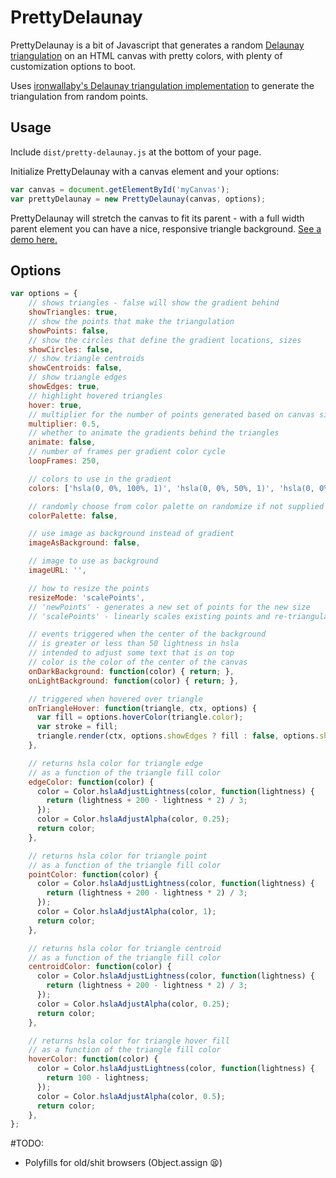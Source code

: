 # PrettyDelaunay

PrettyDelaunay is a bit of Javascript that generates a random [Delaunay triangulation](https://en.wikipedia.org/wiki/Delaunay_triangulation) on an HTML canvas with pretty colors, with plenty of customization options to boot.

Uses [ironwallaby's Delaunay triangulation implementation](https://github.com/ironwallaby/delaunay) to generate the triangulation from random points.

## Usage

Include `dist/pretty-delaunay.js` at the bottom of your page.

Initialize PrettyDelaunay with a canvas element and your options:

```javascript
var canvas = document.getElementById('myCanvas');
var prettyDelaunay = new PrettyDelaunay(canvas, options);
```

PrettyDelaunay will stretch the canvas to fit its parent - with a full width parent element you can have a nice, responsive triangle background. [See a demo here.](http://codepen.io/poochiepoochie/full/LGEwOB)

## Options

```javascript
var options = {
    // shows triangles - false will show the gradient behind
    showTriangles: true,
    // show the points that make the triangulation
    showPoints: false,
    // show the circles that define the gradient locations, sizes
    showCircles: false,
    // show triangle centroids
    showCentroids: false,
    // show triangle edges
    showEdges: true,
    // highlight hovered triangles
    hover: true,
    // multiplier for the number of points generated based on canvas size
    multiplier: 0.5,
    // whether to animate the gradients behind the triangles
    animate: false,
    // number of frames per gradient color cycle
    loopFrames: 250,

    // colors to use in the gradient
    colors: ['hsla(0, 0%, 100%, 1)', 'hsla(0, 0%, 50%, 1)', 'hsla(0, 0%, 0%, 1)'],

    // randomly choose from color palette on randomize if not supplied colors
    colorPalette: false,

    // use image as background instead of gradient
    imageAsBackground: false,

    // image to use as background
    imageURL: '',

    // how to resize the points
    resizeMode: 'scalePoints',
    // 'newPoints' - generates a new set of points for the new size
    // 'scalePoints' - linearly scales existing points and re-triangulates

    // events triggered when the center of the background
    // is greater or less than 50 lightness in hsla
    // intended to adjust some text that is on top
    // color is the color of the center of the canvas
    onDarkBackground: function(color) { return; },
    onLightBackground: function(color) { return; },

    // triggered when hovered over triangle
    onTriangleHover: function(triangle, ctx, options) {
      var fill = options.hoverColor(triangle.color);
      var stroke = fill;
      triangle.render(ctx, options.showEdges ? fill : false, options.showEdges ? false : stroke);
    },

    // returns hsla color for triangle edge
    // as a function of the triangle fill color
    edgeColor: function(color) {
      color = Color.hslaAdjustLightness(color, function(lightness) {
        return (lightness + 200 - lightness * 2) / 3;
      });
      color = Color.hslaAdjustAlpha(color, 0.25);
      return color;
    },

    // returns hsla color for triangle point
    // as a function of the triangle fill color
    pointColor: function(color) {
      color = Color.hslaAdjustLightness(color, function(lightness) {
        return (lightness + 200 - lightness * 2) / 3;
      });
      color = Color.hslaAdjustAlpha(color, 1);
      return color;
    },

    // returns hsla color for triangle centroid
    // as a function of the triangle fill color
    centroidColor: function(color) {
      color = Color.hslaAdjustLightness(color, function(lightness) {
        return (lightness + 200 - lightness * 2) / 3;
      });
      color = Color.hslaAdjustAlpha(color, 0.25);
      return color;
    },

    // returns hsla color for triangle hover fill
    // as a function of the triangle fill color
    hoverColor: function(color) {
      color = Color.hslaAdjustLightness(color, function(lightness) {
        return 100 - lightness;
      });
      color = Color.hslaAdjustAlpha(color, 0.5);
      return color;
    },
};

```

#TODO:
* Polyfills for old/shit browsers (Object.assign 😫)
